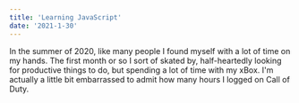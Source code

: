 ```yaml
---
title: 'Learning JavaScript'
date: '2021-1-30'
---
```


In the summer of 2020, like many people I found myself with a lot of time on my hands. The first month or so I sort of skated by, half-heartedly looking for productive things to do, but spending a lot of time with my xBox. I'm actually a little bit embarrassed to admit how many hours I logged on Call of Duty.
